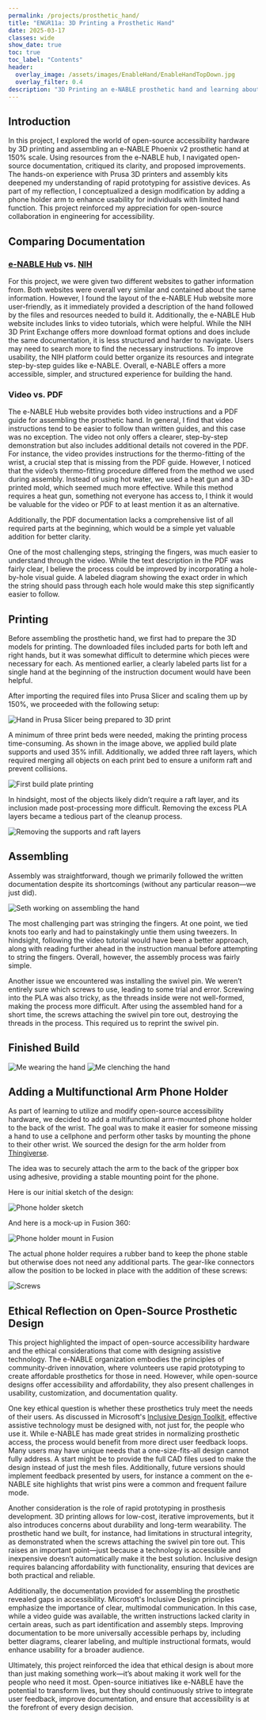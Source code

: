 ```yaml
---
permalink: /projects/prosthetic_hand/
title: "ENGR11a: 3D Printing a Prosthetic Hand"
date: 2025-03-17
classes: wide
show_date: true
toc: true
toc_label: "Contents"
header:
  overlay_image: /assets/images/EnableHand/EnableHandTopDown.jpg
  overlay_filter: 0.4
description: "3D Printing an e-NABLE prosthetic hand and learning about open source assistive tech"
---
```


## Introduction 

In this project, I explored the world of open-source accessibility hardware by 3D printing and assembling an e-NABLE Phoenix v2 prosthetic hand at 150% scale. Using resources from the e-NABLE hub, I navigated open-source documentation, critiqued its clarity, and proposed improvements. The hands-on experience with Prusa 3D printers and assembly kits deepened my understanding of rapid prototyping for assistive devices. As part of my reflection, I conceptualized a design modification by adding a phone holder arm to enhance usability for individuals with limited hand function. This project reinforced my appreciation for open-source collaboration in engineering for accessibility.

## Comparing Documentation

### [e-NABLE Hub](https://hub.e-nable.org/p/devices?p=Phoenix+v2+Hand) vs. [NIH](https://3d.nih.gov/entries/3DPX-020259)

For this project, we were given two different websites to gather information from. Both websites were overall very similar and contained about the same information. However, I found the layout of the e-NABLE Hub website more user-friendly, as it immediately provided a description of the hand followed by the files and resources needed to build it. Additionally, the e-NABLE Hub website includes links to video tutorials, which were helpful. While the NIH 3D Print Exchange offers more download format options and does include the same documentation, it is less structured and harder to navigate. Users may need to search more to find the necessary instructions. To improve usability, the NIH platform could better organize its resources and integrate step-by-step guides like e-NABLE. Overall, e-NABLE offers a more accessible, simpler, and structured experience for building the hand.

### Video vs. PDF

The e-NABLE Hub website provides both video instructions and a PDF guide for assembling the prosthetic hand. In general, I find that video instructions tend to be easier to follow than written guides, and this case was no exception. The video not only offers a clearer, step-by-step demonstration but also includes additional details not covered in the PDF. For instance, the video provides instructions for the thermo-fitting of the wrist, a crucial step that is missing from the PDF guide. However, I noticed that the video’s thermo-fitting procedure differed from the method we used during assembly. Instead of using hot water, we used a heat gun and a 3D-printed mold, which seemed much more effective. While this method requires a heat gun, something not everyone has access to, I think it would be valuable for the video or PDF to at least mention it as an alternative.

Additionally, the PDF documentation lacks a comprehensive list of all required parts at the beginning, which would be a simple yet valuable addition for better clarity.

One of the most challenging steps, stringing the fingers, was much easier to understand through the video. While the text description in the PDF was fairly clear, I believe the process could be improved by incorporating a hole-by-hole visual guide. A labeled diagram showing the exact order in which the string should pass through each hole would make this step significantly easier to follow.

## Printing

Before assembling the prosthetic hand, we first had to prepare the 3D models for printing. The downloaded files included parts for both left and right hands, but it was somewhat difficult to determine which pieces were necessary for each. As mentioned earlier, a clearly labeled parts list for a single hand at the beginning of the instruction document would have been helpful.

After importing the required files into Prusa Slicer and scaling them up by 150%, we proceeded with the following setup:

![Hand in Prusa Slicer being prepared to 3D print](../assets/images/EnableHand/HandInPrusa.png)

A minimum of three print beds were needed, making the printing process time-consuming. As shown in the image above, we applied build plate supports and used 35% infill. Additionally, we added three raft layers, which required merging all objects on each print bed to ensure a uniform raft and prevent collisions.

![First build plate printing](../assets/images/EnableHand/Printing.jpg)

In hindsight, most of the objects likely didn’t require a raft layer, and its inclusion made post-processing more difficult. Removing the excess PLA layers became a tedious part of the cleanup process.

![Removing the supports and raft layers](../assets/images/EnableHand/PostPrinting.jpg)

## Assembling

Assembly was straightforward, though we primarily followed the written documentation despite its shortcomings (without any particular reason—we just did).  

![Seth working on assembling the hand](../assets/images/EnableHand/SethBuilding.jpg)  

The most challenging part was stringing the fingers. At one point, we tied knots too early and had to painstakingly untie them using tweezers. In hindsight, following the video tutorial would have been a better approach, along with reading further ahead in the instruction manual before attempting to string the fingers. Overall, however, the assembly process was fairly simple.  

Another issue we encountered was installing the swivel pin. We weren’t entirely sure which screws to use, leading to some trial and error. Screwing into the PLA was also tricky, as the threads inside were not well-formed, making the process more difficult. After using the assembled hand for a short time, the screws attaching the swivel pin tore out, destroying the threads in the process. This required us to reprint the swivel pin.

## Finished Build
![Me wearing the hand](../assets/images/EnableHand/SamWearingHand.jpg)
![Me clenching the hand](../assets/images/EnableHand/SamClenchingHand.jpg)

## Adding a Multifunctional Arm Phone Holder

As part of learning to utilize and modify open-source accessibility hardware, we decided to add a multifunctional arm-mounted phone holder to the back of the wrist. The goal was to make it easier for someone missing a hand to use a cellphone and perform other tasks by mounting the phone to their other wrist. We sourced the design for the arm holder from [Thingiverse](https://www.thingiverse.com/thing:6917657).  

The idea was to securely attach the arm to the back of the gripper box using adhesive, providing a stable mounting point for the phone.  

Here is our initial sketch of the design:  

![Phone holder sketch](../assets/images/EnableHand/PhoneHolderSketch.png)  

And here is a mock-up in Fusion 360:  

![Phone holder mount in Fusion](../assets/images/EnableHand/PhoneHolderInFusion.png)  

The actual phone holder requires a rubber band to keep the phone stable but otherwise does not need any additional parts. The gear-like connectors allow the position to be locked in place with the addition of these screws:  

![Screws](../assets/images/EnableHand/Screws.png)  


## Ethical Reflection on Open-Source Prosthetic Design  

This project highlighted the impact of open-source accessibility hardware and the ethical considerations that come with designing assistive technology. The e-NABLE organization embodies the principles of community-driven innovation, where volunteers use rapid prototyping to create affordable prosthetics for those in need. However, while open-source designs offer accessibility and affordability, they also present challenges in usability, customization, and documentation quality.  

One key ethical question is whether these prosthetics truly meet the needs of their users. As discussed in Microsoft's [Inclusive Design Toolkit](https://inclusive.microsoft.design/), effective assistive technology must be designed with, not just for, the people who use it. While e-NABLE has made great strides in normalizing prosthetic access, the process would benefit from more direct user feedback loops. Many users may have unique needs that a one-size-fits-all design cannot fully address. A start might be to provide the full CAD files used to make the design instead of just the mesh files. Additionally, future versions should implement feedback presented by users, for instance a comment on the e-NABLE site highlights that wrist pins were a common and frequent failure mode.

Another consideration is the role of rapid prototyping in prosthesis development. 3D printing allows for low-cost, iterative improvements, but it also introduces concerns about durability and long-term wearability. The prosthetic hand we built, for instance, had limitations in structural integrity, as demonstrated when the screws attaching the swivel pin tore out. This raises an important point—just because a technology is accessible and inexpensive doesn’t automatically make it the best solution. Inclusive design requires balancing affordability with functionality, ensuring that devices are both practical and reliable.  

Additionally, the documentation provided for assembling the prosthetic revealed gaps in accessibility. Microsoft's Inclusive Design principles emphasize the importance of clear, multimodal communication. In this case, while a video guide was available, the written instructions lacked clarity in certain areas, such as part identification and assembly steps. Improving documentation to be more universally accessible perhaps by, including better diagrams, clearer labeling, and multiple instructional formats, would enhance usability for a broader audience.  

Ultimately, this project reinforced the idea that ethical design is about more than just making something work—it’s about making it work well for the people who need it most. Open-source initiatives like e-NABLE have the potential to transform lives, but they should continuously strive to integrate user feedback, improve documentation, and ensure that accessibility is at the forefront of every design decision.